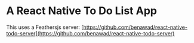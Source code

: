 # A React Native To Do List App

This uses a Feathersjs server: [https://github.com/benawad/react-native-todo-server](https://github.com/benawad/react-native-todo-server)
